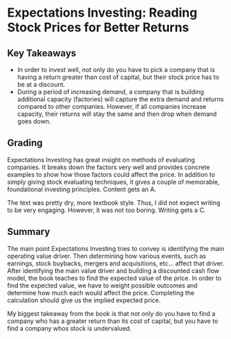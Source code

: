 # Expectations Investing: Reading Stock Prices for Better Returns
## Key Takeaways
- In order to invest well, not only do you have to pick a company that is having a return greater than cost of capital, but their stock price has to be at a discount.
- During a period of increasing demand, a company that is building additional capacity (factories) will capture the extra demand and returns compared to other companies. However, if all companies increase capacity, their returns will stay the same and then drop when demand goes down.
## Grading
Expectations Investing has great insight on methods of evaluating companies. It breaks down the factors very well and provides concrete examples to show how those factors could affect the price. In addition to simply giving stock evaluating techniques, it gives a couple of memorable, foundational investing principles. Content gets an A.

The text was pretty dry, more textbook style. Thus, I did not expect writing to be very engaging. However, it was not too boring. Writing gets a C.
## Summary
The main point Expectations Investing tries to convey is identifying the main operating value driver. Then determining how various events, such as earnings, stock buybacks, mergers and acquisitions, etc… affect that driver. After identifying the main value driver and building a discounted cash flow model, the book teaches to find the expected value of the price. In order to find the expected value, we have to weight possible outcomes and determine how much each would affect the price. Completing the calculation should give us the implied expected price.

My biggest takeaway from the book is that not only do you have to find a company who has a greater return than its cost of capital, but you have to find a company whos stock is undervalued.
